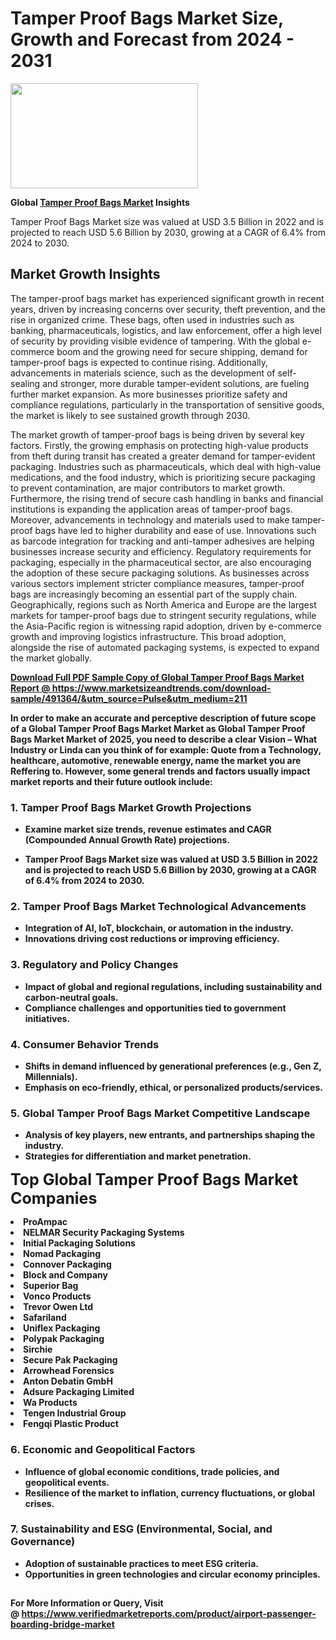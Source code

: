 <H1>Tamper Proof Bags Market Size, Growth and Forecast from 2024 - 2031</H1><img class="aligncenter size-medium wp-image-584254" src="https://thirdeyenews.in/wp-content/uploads/2024/09/Global-Market-Research-300x168.jpeg" alt="" width="300" height="168" /><p><strong>Global&nbsp;<a href="https://www.marketsizeandtrends.com/download-sample/491364/&amp;utm_source=Pulse&amp;utm_medium=211">Tamper Proof Bags Market</a> Insights</strong></p><p>Tamper Proof Bags Market size was valued at USD 3.5 Billion in 2022 and is projected to reach USD 5.6 Billion by 2030, growing at a CAGR of 6.4% from 2024 to 2030.</p><p><h2>Market Growth Insights</h2> <p>The tamper-proof bags market has experienced significant growth in recent years, driven by increasing concerns over security, theft prevention, and the rise in organized crime. These bags, often used in industries such as banking, pharmaceuticals, logistics, and law enforcement, offer a high level of security by providing visible evidence of tampering. With the global e-commerce boom and the growing need for secure shipping, demand for tamper-proof bags is expected to continue rising. Additionally, advancements in materials science, such as the development of self-sealing and stronger, more durable tamper-evident solutions, are fueling further market expansion. As more businesses prioritize safety and compliance regulations, particularly in the transportation of sensitive goods, the market is likely to see sustained growth through 2030.</p> <p><strong><a href="#"></a></strong></p> <p>The market growth of tamper-proof bags is being driven by several key factors. Firstly, the growing emphasis on protecting high-value products from theft during transit has created a greater demand for tamper-evident packaging. Industries such as pharmaceuticals, which deal with high-value medications, and the food industry, which is prioritizing secure packaging to prevent contamination, are major contributors to market growth. Furthermore, the rising trend of secure cash handling in banks and financial institutions is expanding the application areas of tamper-proof bags. Moreover, advancements in technology and materials used to make tamper-proof bags have led to higher durability and ease of use. Innovations such as barcode integration for tracking and anti-tamper adhesives are helping businesses increase security and efficiency. Regulatory requirements for packaging, especially in the pharmaceutical sector, are also encouraging the adoption of these secure packaging solutions. As businesses across various sectors implement stricter compliance measures, tamper-proof bags are increasingly becoming an essential part of the supply chain. Geographically, regions such as North America and Europe are the largest markets for tamper-proof bags due to stringent security regulations, while the Asia-Pacific region is witnessing rapid adoption, driven by e-commerce growth and improving logistics infrastructure. This broad adoption, alongside the rise of automated packaging systems, is expected to expand the market globally.</p> <p><strong><a href="#"></p><p><span class=""><strong>Download Full PDF Sample Copy of Global Tamper Proof Bags Market Report</strong> @ <a href="https://www.marketsizeandtrends.com/download-sample/491364/&amp;utm_source=Pulse&amp;utm_medium=211" target="_blank">https://www.marketsizeandtrends.com/download-sample/491364/&amp;utm_source=Pulse&amp;utm_medium=211</a></span></p><p>In order to make an accurate and perceptive description of future scope of a Global&nbsp;Tamper Proof Bags Market Market as Global&nbsp;Tamper Proof Bags Market Market of 2025, you need to describe a clear Vision &ndash; What Industry or Linda can you think of for example: Quote from a Technology, healthcare, automotive, renewable energy, name the market you are Reffering to. However, some general trends and factors usually impact market reports and their future outlook include:</p><h3>1.&nbsp;<strong>Tamper Proof Bags Market Growth Projections</strong></h3><ul><li>Examine market size trends, revenue estimates and CAGR (Compounded Annual Growth Rate) projections.</li><li><p>Tamper Proof Bags Market size was valued at USD 3.5 Billion in 2022 and is projected to reach USD 5.6 Billion by 2030, growing at a CAGR of 6.4% from 2024 to 2030.</p></li></ul><h3>2.&nbsp;<strong>Tamper Proof Bags Market Technological Advancements</strong></h3><ul><li>Integration of AI, IoT, blockchain, or automation in the industry.</li><li>Innovations driving cost reductions or improving efficiency.</li></ul><h3>3.&nbsp;<strong>Regulatory and Policy Changes</strong></h3><ul><li>Impact of global and regional regulations, including sustainability and carbon-neutral goals.</li><li>Compliance challenges and opportunities tied to government initiatives.</li></ul><h3>4.&nbsp;<strong>Consumer Behavior Trends</strong></h3><ul><li>Shifts in demand influenced by generational preferences (e.g., Gen Z, Millennials).</li><li>Emphasis on eco-friendly, ethical, or personalized products/services.</li></ul><h3>5.&nbsp;<strong>Global Tamper Proof Bags Market Competitive Landscape</strong></h3><ul><li>Analysis of key players, new entrants, and partnerships shaping the industry.</li><li>Strategies for differentiation and market penetration.</li></ul><p data-pm-slice="1 1 []"><span style="color: inherit; font-family: inherit; font-size: 25px;">Top Global Tamper Proof Bags Market Companies</span></p><div class="" data-test-id=""><p><li>ProAmpac</li><li> NELMAR Security Packaging Systems</li><li> Initial Packaging Solutions</li><li> Nomad Packaging</li><li> Connover Packaging</li><li> Block and Company</li><li> Superior Bag</li><li> Vonco Products</li><li> Trevor Owen Ltd</li><li> Safariland</li><li> Uniflex Packaging</li><li> Polypak Packaging</li><li> Sirchie</li><li> Secure Pak Packaging</li><li> Arrowhead Forensics</li><li> Anton Debatin GmbH</li><li> Adsure Packaging Limited</li><li> Wa Products</li><li> Tengen Industrial Group</li><li> Fengqi Plastic Product</li></p></div><h3>6.&nbsp;<strong>Economic and Geopolitical Factors</strong></h3><ul><li>Influence of global economic conditions, trade policies, and geopolitical events.</li><li>Resilience of the market to inflation, currency fluctuations, or global crises.</li></ul><h3>7.&nbsp;<strong>Sustainability and ESG (Environmental, Social, and Governance)</strong></h3><ul><li>Adoption of sustainable practices to meet ESG criteria.</li><li>Opportunities in green technologies and circular economy principles.</li></ul><h2><strong style="font-size: 14px;">For More Information or Query, Visit @&nbsp;</strong><a style="background-color: #ffffff; font-size: 14px;" href="https://www.marketsizeandtrends.com/report/tamper-proof-bags-market/" target="_blank">https://www.verifiedmarketreports.com/product/airport-passenger-boarding-bridge-market</a></h2>

